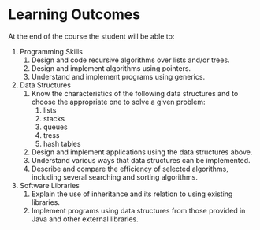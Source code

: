# Learning Outcomes

At the end of the course the student will be able to:  

1. Programming Skills
   1. Design and code recursive algorithms over lists and/or trees.
   2. Design and implement algorithms using pointers.
   3. Understand and implement programs using generics.
2. Data Structures
   1. Know the characteristics of the following data structures and to choose the appropriate one to solve a given problem:
      1. lists
      2. stacks
      3. queues
      4. tress
      5. hash tables
   2. Design and implement applications using the data structures above.
   3. Understand various ways that data structures can be implemented.
   4. Describe and compare the efficiency of selected algorithms, including several searching and sorting algorithms.
3. Software Libraries
   1. Explain the use of inheritance and its relation to using existing libraries.
   2. Implement programs using data structures from those provided in Java and other external libraries.